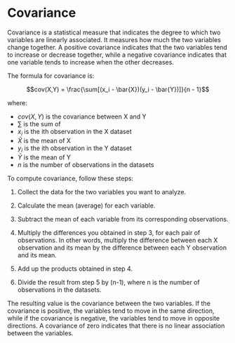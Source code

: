 # Covariance

Covariance is a statistical measure that indicates the degree to which two variables are linearly associated. It measures how much the two variables change together. A positive covariance indicates that the two variables tend to increase or decrease together, while a negative covariance indicates that one variable tends to increase when the other decreases.

The formula for covariance is:

$$cov(X,Y) = \frac{\sum[(x_i - \bar{X})(y_i - \bar{Y})]}{n - 1}$$

where:

- $cov(X,Y)$ is the covariance between X and Y
- $\sum$ is the sum of
- $x_i$ is the ith observation in the X dataset
- $\bar{X}$ is the mean of X
- $y_i$ is the ith observation in the Y dataset
- $\bar{Y}$ is the mean of Y
- $n$ is the number of observations in the datasets

To compute covariance, follow these steps:

1. Collect the data for the two variables you want to analyze.

1. Calculate the mean (average) for each variable.

1. Subtract the mean of each variable from its corresponding observations.

1. Multiply the differences you obtained in step 3, for each pair of observations. In other words, multiply the difference between each X observation and its mean by the difference between each Y observation and its mean.

1. Add up the products obtained in step 4.

1. Divide the result from step 5 by (n-1), where n is the number of observations in the datasets.

The resulting value is the covariance between the two variables. If the covariance is positive, the variables tend to move in the same direction, while if the covariance is negative, the variables tend to move in opposite directions. A covariance of zero indicates that there is no linear association between the variables.
